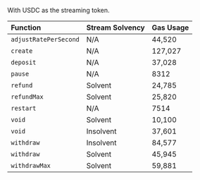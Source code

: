 With USDC as the streaming token.

| Function              | Stream Solvency | Gas Usage |
| :-------------------- | :-------------- | :-------- |
| `adjustRatePerSecond` | N/A             | 44,520    |
| `create`              | N/A             | 127,027   |
| `deposit`             | N/A             | 37,028    |
| `pause`               | N/A             | 8312      |
| `refund`              | Solvent         | 24,785    |
| `refundMax`           | Solvent         | 25,820    |
| `restart`             | N/A             | 7514      |
| `void`                | Solvent         | 10,100    |
| `void`                | Insolvent       | 37,601    |
| `withdraw`            | Insolvent       | 84,577    |
| `withdraw`            | Solvent         | 45,945    |
| `withdrawMax`         | Solvent         | 59,881    |
